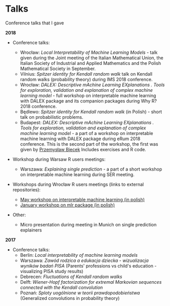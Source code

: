 # Talks
Conference talks that I gave

**2018**
  - Conference talks:
    * Wrocław: _Local Interpretability of Machine Learning Models_ - talk given during the Joint meeting of the Italian Mathematical Union, the Italian Society of Industrial and Applied Mathematics and the Polish Mathematical Society in September.
    * Vilnius: _Spitzer identity for Kendall random walk_ talk on Kendall random walks (probability theory) during IMS 2018 conference.
    * Wrocław: _DALEX: Descriptive mAchine Learning EXplanations . Tools for exploration, validation and explanation of complex machine learning model_ - full workshop on interpretable machine learning with DALEX package and its companion packages during Why R? 2018 conference.
    * Będlewo: _Spitzer identity for Kendall random walk_ (in Polish) - short talk on probabilistic problems.
    * Budapest: _DALEX: Descriptive mAchine Learning EXplanations . Tools for exploration, validation and explanation of complex machine learning model_ - a part of a workshop on interpretable machine learning with DALEX package during eRum 2018 conference. This is the second part of the workshop, the first was given by [Przemysław Biecek](https://github.com/pbiecek/) Includes exercises and R code.

  - Workshop during Warsaw R users meetings:
    * Warszawa: _Explaining single prediction_ - a part of a short workshop on interpretable machine learning during SER meeting.

  - Workshops during Wrocław R users meetings (links to external repositories):
    * [May workshop on interpretable machine learning (in polish)](https://github.com/STWUR/eRementarz-29-05-2018)
    * [January workshop on mlr package (in polish)](https://github.com/STWUR/eRementarz4)

  - Other:
    * Micro presentation during meeting in Munich on single prediction explainers 

**2017**
  - Conference talks:
    * Berlin: _Local interpretability of machine learning models_ 
    * Warszawa: _Zawód rodzica a edukacja dziecka - wizualizacja wyników badań PISA_ (Parents' professions vs child's education - visualizing PISA study results)
    * Debrecen: _Fluctuations of Kendall random walks_
    * Delft: _Wiener-Hopf factorization for extremal Markovian sequences connected with the Kendall convolution_
    * Poznań: _Sploty uogólnione w teorii prawdopodobieństwa_ (Generalized convolutions in probability theory)
 
  
